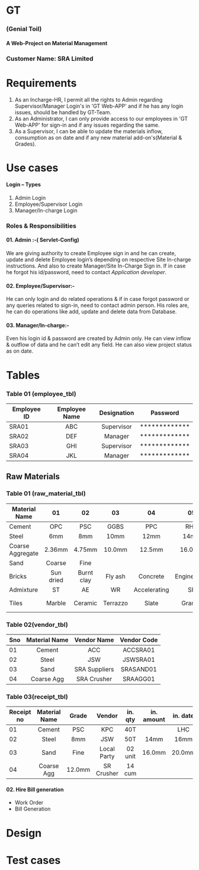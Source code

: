 # GT
### (Genial Toil)
#### A Web-Project on Material Management

### Customer Name: SRA Limited
# Requirements
1. As an Incharge-HR, I permit all the rights to Admin regarding Supervisor/Manager Login's in 'GT Web-APP' and if he has any login issues, should be handled by GT-Team.
2. As an Administrator, I can only provide access to our employees in 'GT Web-APP' for sign-in and if any issues regarding the same.
3. As a Supervisor, I can be able to update the materials inflow, consumption as on date and if any new material add-on's(Material & Grades).
# Use cases
#### Login – Types
01. Admin Login
02. Employee/Supervisor Login
03. Manager/In-charge Login

### Roles & Responsibilities
#### 01. Admin :-( Servlet-Config)
We are giving authority to create Employee sign in and he can create, update and delete Employee login’s depending on respective Site In-charge instructions. And also to create Manager/Site In-Charge Sign in.
If in case he forgot his id/password, need to contact *Application developer*.

#### 02. Employee/Supervisor:-
He can only login and do related operations & if in case forgot password or any queries related to sign-in, need to contact admin person.
His roles are, he can do operations like add, update and delete data from Database.

#### 03. Manager/In-charge:-
Even his login id & password are created by Admin only.
He can view inflow & outflow of data and he can’t edit any field.
He can also view project status as on date.  

# Tables
### Table 01 (employee_tbl)
|   Employee ID   | Employee Name |  Designation  |    Password   |
| -------------   |:-------------:|:-------------:|:-------------:|
|SRA01            |ABC            |Supervisor     | ************* |
|SRA02            |DEF            |Manager        | ************* |
|SRA03            |GHI            |Supervisor     | ************* |
|SRA04            |JKL            |Manager        | ************* |


## Raw Materials
### Table 01 (raw_material_tbl)

|  Material Name  |      01       |      02       |      03       |      04       |      05       |      06       |      07       |
| -------------   |:-------------:|:-------------:|:-------------:|:-------------:|:-------------:|:-------------:|:-------------:|
|Cement           |      OPC      |      PSC      |      GGBS     |       PPC     |      RHC      |      LHC      |      QSC      |
|Steel            |      6mm      |      8mm      |      10mm     |      12mm     |      14mm     |      16mm     |      18mm     |
|Coarse Aggregate |     2.36mm    |    4.75mm     |    10.0mm     |      12.5mm   |    16.0mm     |    20.0mm     |    40.0mm     |
|Sand             |     Coarse    |     Fine      |               |               |               |               |               |
|Bricks           |   Sun dried   |  Burnt clay   |    Fly ash    |    Concrete   |  Engineering  |  Sand Lime    |               |
|Admixture        |       ST      |      AE       |       WR      | Accelerating  |       SR      |      SP       |               |
|Tiles            |     Marble    |    Ceramic    |    Terrazzo   |     Slate     |    Granite    |   Traventine  |  Lime Stone   |

### Table 02(vendor_tbl)

|      Sno        | Material Name |  Vendor Name  |  Vendor Code  |
| -------------   |:-------------:|:-------------:|:-------------:|
|01               |     Cement    |      ACC      |   ACCSRA01    |
|02               |     Steel     |      JSW      |   JSWSRA01    |
|03               |     Sand      | SRA Suppliers |   SRASAND01   |
|04               |  Coarse Agg   |  SRA Crusher  |   SRAAGG01    |

### Table 03(receipt_tbl)

|   Receipt no    | Material Name |     Grade     |     Vendor    |    in. qty    |  in. amount   |    in. date   |
| -------------   |:-------------:|:-------------:|:-------------:|:-------------:|:-------------:|:-------------:|
|01               |      Cement   |      PSC      |      KPC      |       40T     |               |      LHC      | 
|02               |     Steel     |      8mm      |      JSW      |       50T     |      14mm     |      16mm     | 
|03               |     Sand      |      Fine     | Local Party   |      02 unit  |    16.0mm     |    20.0mm     | 
|04               | Coarse Agg    |    12.0mm     |   SR Crusher  |       14 cum  |               |



#### 02. Hire Bill generation
+ Work Order
+ Bill Generation

# Design

# Test cases
